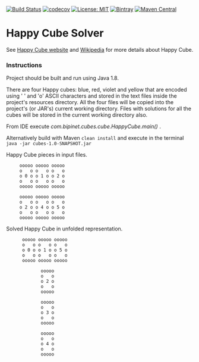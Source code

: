 [![Build Status](https://travis-ci.org/ajurge/cubes.svg?branch=master)](https://travis-ci.org/ajurge/cubes)
[![codecov](https://codecov.io/gh/ajurge/cubes/branch/master/graph/badge.svg)](https://codecov.io/gh/ajurge/cubes)
[![License: MIT](https://img.shields.io/badge/License-MIT-yellow.svg)](https://opensource.org/licenses/MIT)
[![Bintray](https://api.bintray.com/packages/ajurge/com.bipinet.cubes/cubes/images/download.svg)](https://bintray.com/ajurge/com.bipinet.cubes/cubes/_latestVersion)
[![Maven Central](https://img.shields.io/maven-central/v/com.bipinet.cubes/cubes.svg)](http://search.maven.org/#search%7Cga%7C1%7Cg%3A%22com.bipinet.cubes%22)  

# Happy Cube Solver
 See [Happy Cube website](http://www.happycube.com/) and [Wikipedia](https://en.wikipedia.org/wiki/Happy_Cube) 
 for more details about Happy Cube.

### Instructions
Project should be built and run using Java 1.8.

There are four Happy cubes: blue, red, violet and yellow that are encoded using ' ' and 'o' ASCII characters and
stored in the text files inside the project's resources directory. 
All the four files will be copied into the project's (or JAR's) current working directory. 
Files with solutions for all the cubes will be stored in the current working directory also.

From IDE execute *com.bipinet.cubes.cube.HappyCube.main()* .

Alternatively build with Maven ```clean install``` and execute in the terminal 
```java -jar cubes-1.0-SNAPSHOT.jar ``` 

Happy Cube pieces in input files.
                
         ooooo ooooo ooooo
         o   o o   o o   o
         o 0 o o 1 o o 2 o  
         o   o o   o o   o
         ooooo ooooo ooooo   

         ooooo ooooo ooooo
         o   o o   o o   o
         o 2 o o 4 o o 5 o  
         o   o o   o o   o
         ooooo ooooo ooooo 
 

 
 Solved Happy Cube in unfolded representation.   
                  
          ooooo ooooo ooooo
          o   o o   o o   o
          o 0 o o 1 o o 5 o  
          o   o o   o o   o
          ooooo ooooo ooooo 
 
                 ooooo
                 o   o
                 o 2 o
                 o   o
                 ooooo
 
                 ooooo
                 o   o
                 o 3 o
                 o   o
                 ooooo
 
                 ooooo
                 o   o
                 o 4 o
                 o   o
                 ooooo  